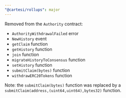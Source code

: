 ```yaml
---
"@cartesi/rollups": major
---
```


Removed from the `Authority` contract:

-   `AuthorityWithdrawalFailed` error
-   `NewHistory` event
-   `getClaim` function
-   `getHistory` function
-   `join` function
-   `migrateHistoryToConsensus` function
-   `setHistory` function
-   `submitClaim(bytes)` function
-   `withdrawERC20Tokens` function

Note: the `submitClaim(bytes)` function was replaced by a `submitClaim(address,(uint64,uint64),bytes32)` function.
